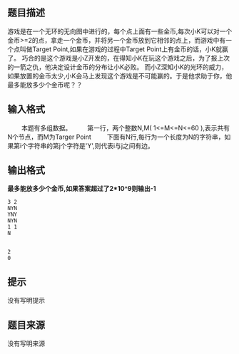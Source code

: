 


## 题目描述
游戏是在一个无环的无向图中进行的，每个点上面有一些金币,每次小K可以对一个金币>=2的点，拿走一个金币，并将另一个金币放到它相邻的点上，而游戏中有一个点叫做Target Point,如果在游戏的过程中Target Point上有金币的话，小K就赢了。
巧合的是这个游戏是小Z开发的，在得知小K在玩这个游戏之后，为了报上次的一箭之仇，他决定设计金币的分布让小K必败。
而小Z深知小K的光环的威力，如果放置的金币太少,小K会马上发现这个游戏是不可能赢的。于是他求助于你，他最多能放多少个金币呢？？
 
## 输入格式
        本题有多组数据。
        第一行，两个整数N,M( 1<=M<=N<=60 ),表示共有N个节点，而M为Targer Point
        下面有N行,每行为一个长度为N的字符串，如果第i个字符串的第j个字符是'Y',则代表i与j之间有边。
 
 
## 输出格式
**最多能放多少个金币,如果答案超过了2*10^9则输出-1** 
 
 

```input1
3 2
NYN
YNY
NYN
1 1
N


```
```output1
2
0
```

## 提示
没有写明提示
## 题目来源
没有写明来源



